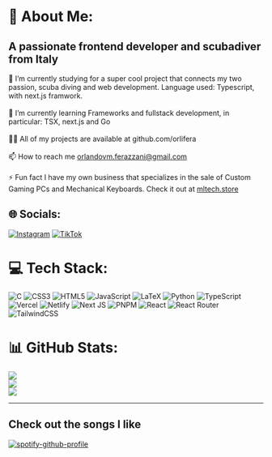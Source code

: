 # 💫 About Me:
## A passionate frontend developer and scubadiver from Italy<br>
🔭 I’m currently studying for a super cool project that connects my two passion, scuba diving and web development. Language used: Typescript, with next.js framwork.<br><br>🌱 I’m currently learning Frameworks and fullstack development, in particular: TSX, next.js and Go<br><br>👨‍💻 All of my projects are available at github.com/orlifera<br><br>📫 How to reach me orlandovm.ferazzani@gmail.com<br><br>⚡ Fun fact I have my own business that specializes in the sale of Custom Gaming PCs and Mechanical Keyboards. Check it out at [mltech.store](https://mltech.store)


## 🌐 Socials:
[![Instagram](https://img.shields.io/badge/Instagram-%23E4405F.svg?logo=Instagram&logoColor=white)](https://instagram.com/oferazzani125) [![TikTok](https://img.shields.io/badge/TikTok-%23000000.svg?logo=TikTok&logoColor=white)](https://tiktok.com/@ml__tech) 

# 💻 Tech Stack:
![C](https://img.shields.io/badge/c-%2300599C.svg?style=for-the-badge&logo=c&logoColor=white) ![CSS3](https://img.shields.io/badge/css3-%231572B6.svg?style=for-the-badge&logo=css3&logoColor=white) ![HTML5](https://img.shields.io/badge/html5-%23E34F26.svg?style=for-the-badge&logo=html5&logoColor=white) ![JavaScript](https://img.shields.io/badge/javascript-%23323330.svg?style=for-the-badge&logo=javascript&logoColor=%23F7DF1E) ![LaTeX](https://img.shields.io/badge/latex-%23008080.svg?style=for-the-badge&logo=latex&logoColor=white) ![Python](https://img.shields.io/badge/python-3670A0?style=for-the-badge&logo=python&logoColor=ffdd54) ![TypeScript](https://img.shields.io/badge/typescript-%23007ACC.svg?style=for-the-badge&logo=typescript&logoColor=white) ![Vercel](https://img.shields.io/badge/vercel-%23000000.svg?style=for-the-badge&logo=vercel&logoColor=white) ![Netlify](https://img.shields.io/badge/netlify-%23000000.svg?style=for-the-badge&logo=netlify&logoColor=#00C7B7) ![Next JS](https://img.shields.io/badge/Next-black?style=for-the-badge&logo=next.js&logoColor=white) ![PNPM](https://img.shields.io/badge/pnpm-%234a4a4a.svg?style=for-the-badge&logo=pnpm&logoColor=f69220) ![React](https://img.shields.io/badge/react-%2320232a.svg?style=for-the-badge&logo=react&logoColor=%2361DAFB) ![React Router](https://img.shields.io/badge/React_Router-CA4245?style=for-the-badge&logo=react-router&logoColor=white) ![TailwindCSS](https://img.shields.io/badge/tailwindcss-%2338B2AC.svg?style=for-the-badge&logo=tailwind-css&logoColor=white)
# 📊 GitHub Stats:
![](https://github-readme-stats.vercel.app/api?username=orlifera&theme=dark&hide_border=false&include_all_commits=false&count_private=false)<br/>
![](https://github-readme-streak-stats.herokuapp.com/?user=orlifera&theme=dark&hide_border=false)<br/>
![](https://github-readme-stats.vercel.app/api/top-langs/?username=orlifera&theme=dark&hide_border=false&include_all_commits=false&count_private=false&layout=compact)


<!-- Proudly created with GPRM ( https://gprm.itsvg.in ) -->
<hr></hr>
<h2>Check out the songs I like</h2>

[![spotify-github-profile](https://spotify-github-profile.kittinanx.com/api/view?uid=oferazzani125&cover_image=true&theme=novatorem&show_offline=true&background_color=121212&interchange=false&bar_color=53b14f&bar_color_cover=false)](https://github.com/kittinan/spotify-github-profile)
